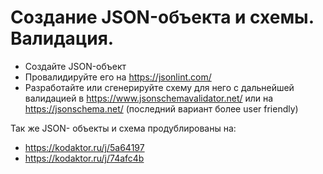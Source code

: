 # Создание JSON-объекта и схемы. Валидация.

- Создайте JSON-объект
- Провалидируйте его на https://jsonlint.com/
- Разработайте или сгенерируйте схему для него с дальнейшей валидацией в https://www.jsonschemavalidator.net/ или на https://jsonschema.net/ (последний вариант более user friendly)

Так же JSON- объекты и схема продублированы на:
- https://kodaktor.ru/j/5a64197 
- https://kodaktor.ru/j/74afc4b
